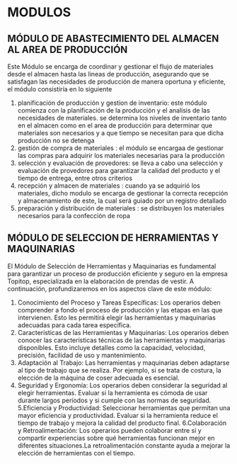 # MODULOS 

## MÓDULO DE ABASTECIMIENTO DEL ALMACEN AL AREA DE PRODUCCIÓN

Este Módulo se encarga de coordinar y gestionar el flujo de materiales desde el almacen hasta las lineas de producción, asegurando que se satisfagan las necesidades de producción de manera oportuna y eficiente, el módulo consistiría en lo siguiente 
1. planificación de producción y gestion de inventario: este módulo comienza con la planificación de la producción y el analisis de las necesidades de materiales. se determina los niveles de inventario tanto en el almacen como en el area de producción para determinar que materiales son necesarios y a que tiempo se necesitan para que dicha producción no se detenga 
2. gestión de compra de materiales : el módulo se encargaa de gestionar las compras para adquirir los materiales necesarias para la producción 
3. selección y evaluación de provedores: se lleva a cabo una selección y evaluación de provedores para garantizar la calidad del producto y el tiempo de entrega, entre otros criterios
4. recepción y almacen de materiales : cuando ya se adquirió los materiales, dicho modulo se encarga de gestionar la correcta recepción y almacenamiento de este, la cual será guiado por un registro detallado
5. preparación y distribución de materiales : se distribuyen los materiales necesarios para la confección de ropa


## MÓDULO DE SELECCION DE HERRAMIENTAS Y MAQUINARIAS

El Módulo de Selección de Herramientas y Maquinarias es fundamental para garantizar un proceso de producción eficiente y seguro en la empresa Topitop, especializada en la elaboración de prendas de vestir. A continuación, profundizaremos en los aspectos clave de este módulo:

1. Conocimiento del Proceso y Tareas Específicas:
  Los operarios deben comprender a fondo el proceso de producción y las etapas en las que intervienen.
  Esto les permitirá elegir las herramientas y maquinarias adecuadas para cada tarea específica.
2. Características de las Herramientas y Maquinarias:
  Los operarios deben conocer las características técnicas de las herramientas y maquinarias disponibles.
  Esto incluye detalles como la capacidad, velocidad, precisión, facilidad de uso y mantenimiento.
3. Adaptación al Trabajo:
  Las herramientas y maquinarias deben adaptarse al tipo de trabajo que se realiza.
  Por ejemplo, si se trata de costura, la elección de la máquina de coser adecuada es esencial.
4. Seguridad y Ergonomía:
  Los operarios deben considerar la seguridad al elegir herramientas.
  Evaluar si la herramienta es cómoda de usar durante largos períodos y si cumple con las normas de seguridad.
5.Eficiencia y Productividad:
  Seleccionar herramientas que permitan una mayor eficiencia y productividad.
  Evaluar si la herramienta reduce el tiempo de trabajo y mejora la calidad del producto final.
6.Colaboración y Retroalimentación:
  Los operarios pueden colaborar entre sí y compartir experiencias sobre qué herramientas funcionan mejor en diferentes        situaciones.La retroalimentación constante ayuda a mejorar la elección de herramientas con el tiempo.
